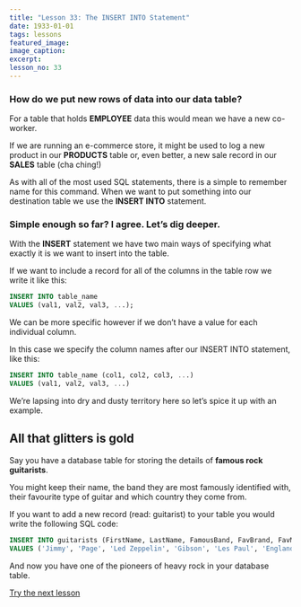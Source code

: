 ```yaml
---
title: "Lesson 33: The INSERT INTO Statement"
date: 1933-01-01
tags: lessons
featured_image: 
image_caption: 
excerpt: 
lesson_no: 33
---
```

### How do we put new rows of data into our data table?

For a table that holds **EMPLOYEE** data this would mean we have a new co-worker.

If we are running an e-commerce store, it might be used to log a new product in our **PRODUCTS** table or, even better, a new sale record in our **SALES** table (cha ching!)

As with all of the most used SQL statements, there is a simple to remember name for this command. When we want to put something into our destination table we use the **INSERT INTO** statement.

### Simple enough so far? I agree. Let&#8217;s dig deeper.

With the **INSERT** statement we have two main ways of specifying what exactly it is we want to insert into the table.

If we want to include a record for all of the columns in the table row we write it like this:

```sql
INSERT INTO table_name
VALUES (val1, val2, val3, ...);
```

We can be more specific however if we don&#8217;t have a value for each individual column.

In this case we specify the column names after our INSERT INTO statement, like this:

```sql
INSERT INTO table_name (col1, col2, col3, ...)
VALUES (val1, val2, val3, ...)
```

We&#8217;re lapsing into dry and dusty territory here so let&#8217;s spice it up with an example.

## All that glitters is gold

Say you have a database table for storing the details of **famous rock guitarists**.

You might keep their name, the band they are most famously identified with, their favourite type of guitar and which country they come from.

If you want to add a new record (read: guitarist) to your table you would write the following SQL code:

```sql
INSERT INTO guitarists (FirstName, LastName, FamousBand, FavBrand, FavModel, Country)
VALUES ('Jimmy', 'Page', 'Led Zeppelin', 'Gibson', 'Les Paul', 'England');
```

And now you have one of the pioneers of heavy rock in your database table.

<a href="/sql-update" className="link-button">Try the next lesson</a>